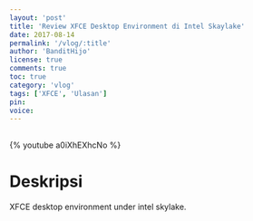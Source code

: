 ```yaml
---
layout: 'post'
title: 'Review XFCE Desktop Environment di Intel Skaylake'
date: 2017-08-14
permalink: '/vlog/:title'
author: 'BanditHijo'
license: true
comments: true
toc: true
category: 'vlog'
tags: ['XFCE', 'Ulasan']
pin:
voice:
---
```


<div style="margin-top:30px;"></div>

{% youtube a0iXhEXhcNo %}

# Deskripsi

XFCE desktop environment under intel skylake.
